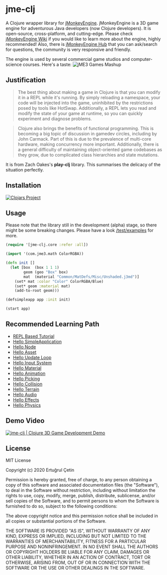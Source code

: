 # jme-clj

A Clojure wrapper library for [jMonkeyEngine](https://github.com/jMonkeyEngine/jmonkeyengine). jMonkeyEngine is a 3D
game engine for adventurous Java developers (now Clojure developers). It is open-source, cross-platform, and
cutting-edge. Please check [jMonkeyEngine Wiki](https://wiki.jmonkeyengine.org/docs/3.3/documentation.html) if you would
like to learn more about the engine, highly recommended! Also, there
is [jMonkeyEngine Hub](https://hub.jmonkeyengine.org/) that you can ask/search for questions, the community is very
responsive and friendly.

The engine is used by several commercial game studios and computer-science courses. Here's a taste:
![jME3 Games Mashup](https://i.imgur.com/nF8WOW6.jpg)

## Justification

> The best thing about making a game in Clojure is that you can modify it in a REPL while it's running. By simply reloading a namespace, your code will be injected into the game, uninhibited by the restrictions posed by tools like HotSwap. Additionally, a REPL lets you read and modify the state of your game at runtime, so you can quickly experiment and diagnose problems.

> Clojure also brings the benefits of functional programming. This is becoming a big topic of discussion in gamedev circles, including by John Carmack. Part of this is due to the prevalence of multi-core hardware, making concurrency more important. Additionally, there is a general difficulty of maintaining object-oriented game codebases as they grow, due to complicated class hierarchies and state mutations.

It is from Zach Oakes's **play-clj** library. This summarises the delicacy of the situation perfectly.

## Installation
[![Clojars Project](https://clojars.org/jme-clj/latest-version.svg)](https://clojars.org/jme-clj)

## Usage

Please note that the library still in the development (alpha) stage, so there might be some breaking changes. Please
have a look [/test/examples](https://github.com/ertugrulcetin/jme-clj/tree/master/test/examples) for more.

```clojure
(require '[jme-clj.core :refer :all])

(import '(com.jme3.math ColorRGBA))

(defn init []
  (let [box  (box 1 1 1)
        geom (geo "Box" box)
        mat  (material "Common/MatDefs/Misc/Unshaded.j3md")]
    (set* mat :color "Color" ColorRGBA/Blue)
    (set* geom :material mat)
    (add-to-root geom)))

(defsimpleapp app :init init)

(start app)
```

## Recommended Learning Path

- [REPL Based Tutorial](https://github.com/ertugrulcetin/jme-clj/blob/master/test/examples/repl_based_tutorial.clj)
- [Hello SimpleApplication](https://github.com/ertugrulcetin/jme-clj/blob/master/test/examples/beginner_tutorials/hello_simple_app.clj)
- [Hello Node](https://github.com/ertugrulcetin/jme-clj/blob/master/test/examples/beginner_tutorials/hello_node.clj)
- [Hello Asset](https://github.com/ertugrulcetin/jme-clj/blob/master/test/examples/beginner_tutorials/hello_asset.clj)
- [Hello Update Loop](https://github.com/ertugrulcetin/jme-clj/blob/master/test/examples/beginner_tutorials/hello_update_loop.clj)
- [Hello Input System](https://github.com/ertugrulcetin/jme-clj/blob/master/test/examples/beginner_tutorials/hello_input_system.clj)
- [Hello Material](https://github.com/ertugrulcetin/jme-clj/blob/master/test/examples/beginner_tutorials/hello_material.clj)
- [Hello Animation](https://github.com/ertugrulcetin/jme-clj/blob/master/test/examples/beginner_tutorials/hello_animation.clj)
- [Hello Picking](https://github.com/ertugrulcetin/jme-clj/blob/master/test/examples/beginner_tutorials/hello_picking.clj)
- [Hello Collision](https://github.com/ertugrulcetin/jme-clj/blob/master/test/examples/beginner_tutorials/hello_collision.clj)
- [Hello Terrain](https://github.com/ertugrulcetin/jme-clj/blob/master/test/examples/beginner_tutorials/hello_terrain.clj)
- [Hello Audio](https://github.com/ertugrulcetin/jme-clj/blob/master/test/examples/beginner_tutorials/hello_audio.clj)
- [Hello Effects](https://github.com/ertugrulcetin/jme-clj/blob/master/test/examples/beginner_tutorials/hello_effects.clj)
- [Hello Physics](https://github.com/ertugrulcetin/jme-clj/blob/master/test/examples/beginner_tutorials/hello_physics.clj)

## Demo Video

[![jme-clj | Clojure 3D Game Development Demo](https://img.youtube.com/vi/IOPz9I49snM/0.jpg)](https://www.youtube.com/watch?v=IOPz9I49snM)

## License

MIT License

Copyright (c) 2020 Ertuğrul Çetin

Permission is hereby granted, free of charge, to any person obtaining a copy of this software and associated
documentation files (the "Software"), to deal in the Software without restriction, including without limitation the
rights to use, copy, modify, merge, publish, distribute, sublicense, and/or sell copies of the Software, and to permit
persons to whom the Software is furnished to do so, subject to the following conditions:

The above copyright notice and this permission notice shall be included in all copies or substantial portions of the
Software.

THE SOFTWARE IS PROVIDED "AS IS", WITHOUT WARRANTY OF ANY KIND, EXPRESS OR IMPLIED, INCLUDING BUT NOT LIMITED TO THE
WARRANTIES OF MERCHANTABILITY, FITNESS FOR A PARTICULAR PURPOSE AND NONINFRINGEMENT. IN NO EVENT SHALL THE AUTHORS OR
COPYRIGHT HOLDERS BE LIABLE FOR ANY CLAIM, DAMAGES OR OTHER LIABILITY, WHETHER IN AN ACTION OF CONTRACT, TORT OR
OTHERWISE, ARISING FROM, OUT OF OR IN CONNECTION WITH THE SOFTWARE OR THE USE OR OTHER DEALINGS IN THE SOFTWARE.